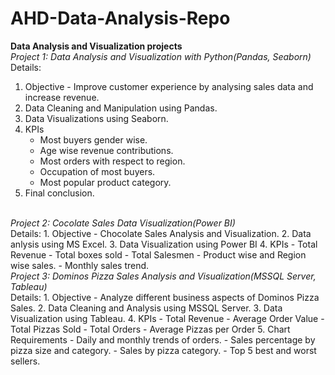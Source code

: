 # AHD-Data-Analysis-Repo
<b>Data Analysis and Visualization projects</b>
<br>
<i>Project 1: Data Analysis and Visualization with Python(Pandas, Seaborn)</i>
</br>
Details:
1. Objective - Improve customer experience by analysing sales data and increase revenue.
2. Data Cleaning and Manipulation using Pandas.
3. Data Visualizations using Seaborn.
4. KPIs
    - Most buyers gender wise.
    - Age wise revenue contributions.
    - Most orders with respect to region.
    - Occupation of most buyers.
    - Most popular product category.
5. Final conclusion.

<br>
<i>Project 2: Cocolate Sales Data Visualization(Power BI)</i>
</br>
Details:
1. Objective - Chocolate Sales Analysis and Visualization.
2. Data anlysis using MS Excel.
3. Data Visualization using Power BI
4. KPIs
    - Total Revenue
    - Total boxes sold
    - Total Salesmen
    - Product wise and Region wise sales.
    - Monthly sales trend.

<br>
<i>Project 3: Dominos Pizza Sales Analysis and Visualization(MSSQL Server, Tableau)</i>
</br>
Details:
1. Objective - Analyze different business aspects of Dominos Pizza Sales.
2. Data Cleaning and Analysis using MSSQL Server.
3. Data Visualization using Tableau.
4. KPIs
    - Total Revenue
    - Average Order Value
    - Total Pizzas Sold
    - Total Orders
    - Average Pizzas per Order
5. Chart Requirements
    - Daily and monthly trends of orders.
    - Sales percentage by pizza size and category.
    - Sales by pizza category.
    - Top 5 best and worst sellers.